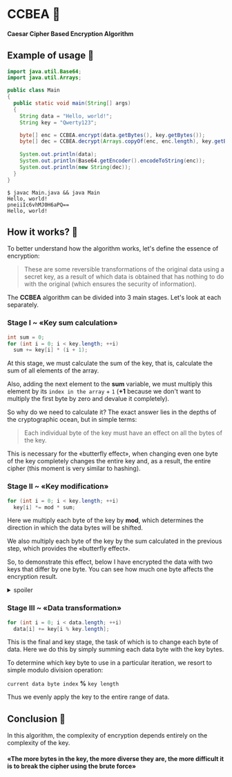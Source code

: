 # CCBEA :closed_lock_with_key:
#### Caesar Cipher Based Encryption Algorithm
## Example of usage :ox:
```java
import java.util.Base64;
import java.util.Arrays;

public class Main
{
  public static void main(String[] args)
  {
    String data = "Hello, world!";
    String key = "Qwerty123";

    byte[] enc = CCBEA.encrypt(data.getBytes(), key.getBytes());
    byte[] dec = CCBEA.decrypt(Arrays.copyOf(enc, enc.length), key.getBytes());
    
    System.out.println(data); 
    System.out.println(Base64.getEncoder().encodeToString(enc));
    System.out.println(new String(dec));
  }
}
```
```
$ javac Main.java && java Main
Hello, world!
pneiiIc6vhMJ0H6aPQ==
Hello, world!
```

## How it works? :eyes:
To better understand how the algorithm works, let's define the essence of encryption:

> These are some reversible transformations of the original data using a secret key, as a result of which data is obtained that has nothing to do with the original (which ensures the security of information).  

The __CCBEA__ algorithm can be divided into 3 main stages. Let's look at each separately.

### Stage I ~ «Key sum calculation»
```java
int sum = 0;
for (int i = 0; i < key.length; ++i)
  sum += key[i] * (i + 1);
```
At this stage, we must calculate the sum of the key, that is, calculate the sum of all elements of the array.

Also, adding the next element to the __sum__ variable, we must multiply this element by its `index in the array` + `1` (**+1** because we don't want to multiply the first byte by zero and devalue it completely).  

So why do we need to calculate it? The exact answer lies in the depths of the cryptographic ocean, but in simple terms:
> Each individual byte of the key must have an effect on all the bytes of the key.

This is necessary for the «butterfly effect», when changing even one byte of the key completely changes the entire key and, as a result, the entire cipher (this moment is very similar to hashing).

### Stage II ~ «Key modification»
```java
for (int i = 0; i < key.length; ++i)
  key[i] *= mod * sum;
```
Here we multiply each byte of the key by __mod__, which determines the direction in which the data bytes will be shifted.  

We also multiply each byte of the key by the sum calculated in the previous step, which provides the «butterfly effect».

So, to demonstrate this effect, below I have encrypted the data with two keys that differ by one byte. You can see how much one byte affects the encryption result.
<details>
  <summary>spoiler</summary>
  
  ```java
  import java.util.Base64;
  import java.util.Arrays;

  public class Main
  { 
    public static void main(String[] args)
    {   
      String data = "Hello, world!";
      String key1 = "Qwerty123";
      String key2 = "Qwerty124";

      byte[] enc1 = CCBEA.encrypt(data.getBytes(), key1.getBytes());
      byte[] enc2 = CCBEA.encrypt(data.getBytes(), key2.getBytes());

      System.out.println(key1 + ": " + Arrays.toString(enc1));
      System.out.println(key2 + ": " + Arrays.toString(enc2));
    }   
  }
  ```
  ```
  $ javac Main.java && java Main
  Qwerty123: [-90, 119, -94, -120, -121, 58, -66, 19, 9, -48, 126, -102, 61]
  Qwerty124: [-51, 72, 21, -122, 115, -7, 5, 81, 51, -9, 79, 13, 59]
  ```
</details>

### Stage III ~ «Data transformation»
```java
for (int i = 0; i < data.length; ++i)
  data[i] += key[i % key.length];
```
This is the final and key stage, the task of which is to change each byte of data. Here we do this by simply summing each data byte with the key bytes.  

To determine which key byte to use in a particular iteration, we resort to simple modulo division operation:  

`current data byte index` **%** `key length`  

Thus we evenly apply the key to the entire range of data.

## Conclusion :beer:

In this algorithm, the complexity of encryption depends entirely on the complexity of the key.  

#### «The more bytes in the key, the more diverse they are, the more difficult it is to break the cipher using the brute force»
